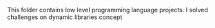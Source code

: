 This folder contains low level programming language projects. I solved challenges on dynamic libraries concept

